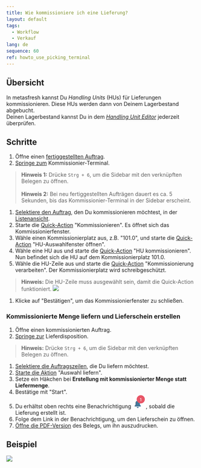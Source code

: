 ```yaml
---
title: Wie kommissioniere ich eine Lieferung?
layout: default
tags:
  - Workflow
  - Verkauf
lang: de
sequence: 60
ref: howto_use_picking_terminal
---
```


## Übersicht
In metasfresh kannst Du *Handling Units* (HUs) für Lieferungen kommissionieren. Diese HUs werden dann von Deinem Lagerbestand abgebucht.<br>
Deinen Lagerbestand kannst Du in dem [*Handling Unit Editor*](Menu) jederzeit überprüfen.

## Schritte
1. Öffne einen [fertiggestellten Auftrag](Auftrag_erfassen).
1. [Springe zum](SpringezuBelegen) Kommissionier-Terminal.
 >**Hinweis 1:** Drücke `Strg + 6`, um die Sidebar mit den verknüpften Belegen zu öffnen.<br><br>
 >**Hinweis 2:** Bei neu fertiggestellten Aufträgen dauert es ca. 5 Sekunden, bis das Kommissionier-Terminal in der Sidebar erscheint.

1. [Selektiere den Auftrag](AuswahlBelege), den Du kommissionieren möchtest, in der [Listenansicht](Ansichten).
1. Starte die [Quick-Action](AktionStarten) "Kommissionieren". Es öffnet sich das Kommissionierfenster.
1. Wähle einen Kommissionierplatz aus, z.B. "101.0", und starte die [Quick-Action](AktionStarten) "HU-Auswahlfenster öffnen".
1. Wähle eine HU aus und starte die [Quick-Action](AktionStarten) "HU kommissionieren". Nun befindet sich die HU auf dem Kommissionierplatz 101.0.
1. Wähle die HU-Zeile aus und starte die [Quick-Action](AktionStarten) "Kommissionierung verarbeiten". Der Kommissionierplatz wird schreibgeschützt.
 >**Hinweis:** Die HU-Zeile muss ausgewählt sein, damit die Quick-Action funktioniert.
 ![](assets/Kommissionierung_HU_auswählen.png)

1. Klicke auf "Bestätigen", um das Kommissionierfenster zu schließen.

### Kommissionierte Menge liefern und Lieferschein erstellen
1. Öffne einen kommissionierten Auftrag.
1. [Springe zur](SpringezuBelegen) Lieferdisposition.
 >**Hinweis:** Drücke `Strg + 6`, um die Sidebar mit den verknüpften Belegen zu öffnen.

1. [Selektiere die Auftragszeilen](AuswahlBelege), die Du liefern möchtest.
1. [Starte die Aktion](AktionStarten) "Auswahl liefern".
1. Setze ein Häkchen bei **Erstellung mit kommissionierter Menge statt Liefermenge**.
1. Bestätige mit "Start".
1. Du erhältst oben rechts eine Benachrichtigung ![](assets/NotificationBell_WebUI.png), sobald die Lieferung erstellt ist.
1. Folge dem Link in der Benachrichtigung, um den Lieferschein zu öffnen.
1. [Öffne die PDF-Version](PDFVorschau) des Belegs, um ihn auszudrucken.<br>

## Beispiel

![](assets/Lieferung_kommissionieren.gif)
